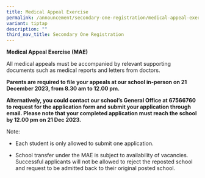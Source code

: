 ```yaml
---
title: Medical Appeal Exercise
permalink: /announcement/secondary-one-registration/medical-appeal-exercise/
variant: tiptap
description: ""
third_nav_title: Secondary One Registration
---
```

<p><strong>Medical Appeal Exercise (MAE)</strong></p><p>All medical appeals must be accompanied by relevant supporting documents such as medical reports and letters from doctors.</p><p><strong>Parents are required to file your appeals at our school in-person on 21 December 2023, from 8.30 am to 12.00 pm. </strong></p><p><strong>Alternatively, you could contact our school’s General Office at 67566760 to request for the application form and submit your application through email. Please note that your completed application must reach the school by 12.00 pm on 21 Dec 2023.</strong></p><p>Note:</p><ul data-tight="true" class="tight"><li><p>Each student is only allowed to submit one application.</p></li><li><p>School transfer under the MAE is subject to availability of vacancies. Successful applicants will not be allowed to reject the reposted school and request to be admitted back to their original posted school. </p></li></ul><p></p>